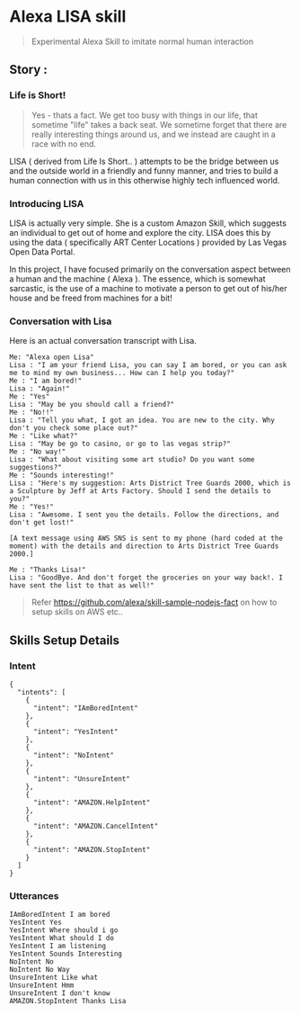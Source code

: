 # Alexa LISA skill
> Experimental Alexa Skill to imitate normal human interaction

## Story :

### Life is Short!

> Yes - thats a fact. We get too busy with things in our life, that sometime "life" takes a back seat. We sometime forget that there are really interesting things around us, and we instead are caught in a race with no end.

LISA ( derived from Life Is Short.. ) attempts to be the bridge between us and the outside world in a friendly and funny manner, and tries to build a human connection with us in this otherwise highly tech influenced world.

### Introducing LISA
LISA is actually very simple. She is a custom Amazon Skill, which suggests an individual to get out of home and explore the city. LISA does this by using the data ( specifically ART Center Locations ) provided by Las Vegas Open Data Portal.

In this project, I have focused primarily on the conversation aspect between a human and the machine ( Alexa ). The essence, which is somewhat sarcastic, is the use of a machine to motivate a person to get out of his/her house and be freed from machines for a bit!

### Conversation with Lisa
Here is an actual conversation transcript with Lisa.
```
Me: "Alexa open Lisa"
Lisa : "I am your friend Lisa, you can say I am bored, or you can ask me to mind my own business... How can I help you today?"
Me : "I am bored!"
Lisa : "Again!"
Me : "Yes"
Lisa : "May be you should call a friend?"
Me : "No!!"
Lisa : "Tell you what, I got an idea. You are new to the city. Why don't you check some place out?"
Me : "Like what?"
Lisa : "May be go to casino, or go to las vegas strip?"
Me : "No way!"
Lisa : "What about visiting some art studio? Do you want some suggestions?"
Me : "Sounds interesting!"
Lisa : "Here's my suggestion: Arts District Tree Guards 2000, which is a Sculpture by Jeff at Arts Factory. Should I send the details to you?"
Me : "Yes!"
Lisa : "Awesome. I sent you the details. Follow the directions, and don't get lost!"

[A text message using AWS SNS is sent to my phone (hard coded at the moment) with the details and direction to Arts District Tree Guards 2000.]

Me : "Thanks Lisa!"
Lisa : "GoodBye. And don't forget the groceries on your way back!. I have sent the list to that as well!"
```

> Refer https://github.com/alexa/skill-sample-nodejs-fact on how to setup skills on AWS etc..

## Skills Setup Details
### Intent
```
{
  "intents": [
    {
      "intent": "IAmBoredIntent"
    },
    {
      "intent": "YesIntent"
    },
    {
      "intent": "NoIntent"
    },
    {
      "intent": "UnsureIntent"
    },
    {
      "intent": "AMAZON.HelpIntent"
    },
    {
      "intent": "AMAZON.CancelIntent"
    },
    {
      "intent": "AMAZON.StopIntent"
    }
  ]
}
```

### Utterances
```
IAmBoredIntent I am bored
YesIntent Yes
YesIntent Where should i go
YesIntent What should I do
YesIntent I am listening
YesIntent Sounds Interesting
NoIntent No
NoIntent No Way
UnsureIntent Like what
UnsureIntent Hmm
UnsureIntent I don't know
AMAZON.StopIntent Thanks Lisa
```
